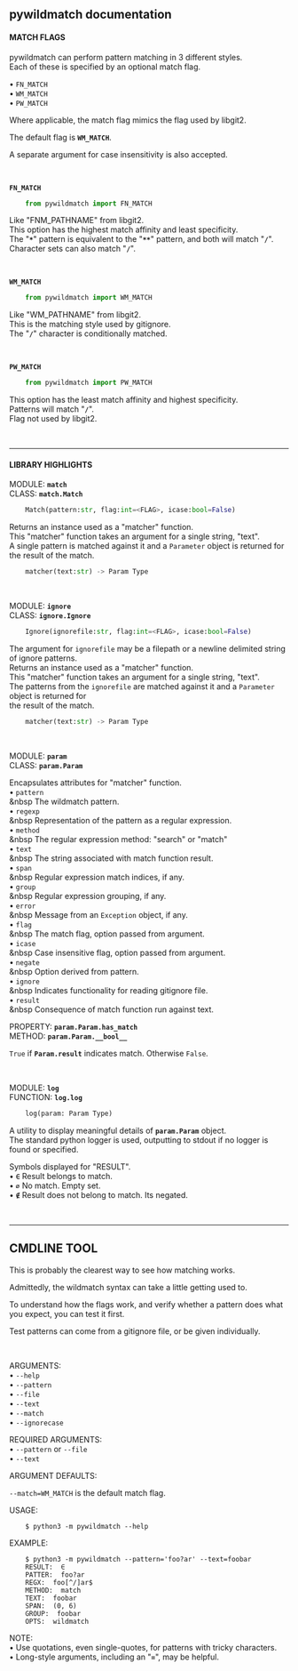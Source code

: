 pywildmatch documentation
-------------------------

#### MATCH FLAGS

pywildmatch can perform pattern matching in 3 different styles.<br>
Each of these is specified by an optional match flag.<br>

• `FN_MATCH`<br>
• `WM_MATCH`<br>
• `PW_MATCH`<br>

Where applicable, the match flag mimics the flag used by libgit2.<br>

The default flag is **`WM_MATCH`**.<br>

A separate argument for case insensitivity is also accepted.<br>

<br>

**`FN_MATCH`**<br>

```python
    from pywildmatch import FN_MATCH
```

Like "FNM_PATHNAME" from libgit2.<br>
This option has the highest match affinity and least specificity.<br>
The "**`*`**" pattern is equivalent to the "**`**`**" pattern, and both will match "**`/`**".<br>
Character sets can also match "**`/`**".<br>

<br>

**`WM_MATCH`**<br>

```python
    from pywildmatch import WM_MATCH
```

Like "WM_PATHNAME" from libgit2.<br>
This is the matching style used by gitignore.<br>
The "**`/`**" character is conditionally matched.<br>

<br>

**`PW_MATCH`**<br>

```python
    from pywildmatch import PW_MATCH
```

This option has the least match affinity and highest specificity.<br>
Patterns will match "**`/`**".<br>
Flag not used by libgit2.<br>

<br>

---

#### LIBRARY HIGHLIGHTS

MODULE: **`match`**<br>
CLASS: **`match.Match`**<br>

```python
    Match(pattern:str, flag:int=<FLAG>, icase:bool=False)
```

Returns an instance used as a "matcher" function.<br>
This "matcher" function takes an argument for a single string, "text".<br>
A single pattern is matched against it and a `Parameter` object is returned for the result of the match.<br>

```python
    matcher(text:str) -> Param Type
```

<br>

MODULE: **`ignore`**<br>
CLASS: **`ignore.Ignore`**<br>

```python
    Ignore(ignorefile:str, flag:int=<FLAG>, icase:bool=False)
```

The argument for `ignorefile` may be a filepath or a newline delimited string of ignore patterns.<br>
Returns an instance used as a "matcher" function.<br>
This "matcher" function takes an argument for a single string, "text".<br>
The patterns from the `ignorefile` are matched against it and a `Parameter` object is returned for<br>
the result of the match.<br>

```python
    matcher(text:str) -> Param Type
```

<br>

MODULE: **`param`**<br>
CLASS: **`param.Param`**<br>

Encapsulates attributes for "matcher" function.<br>
• `pattern`<br>
&nbsp The wildmatch pattern.<br>
• `regexp`<br>
&nbsp Representation of the pattern as a regular expression.<br>
• `method`<br>
&nbsp The regular expression method: "search" or "match"<br>
• `text`<br>
&nbsp The string associated with match function result.<br>
• `span`<br>
&nbsp Regular expression match indices, if any.<br>
• `group`<br>
&nbsp Regular expression grouping, if any.<br>
• `error`<br>
&nbsp Message from an `Exception` object, if any.<br>
• `flag`<br>
&nbsp The match flag, option passed from argument.<br>
• `icase`<br>
&nbsp Case insensitive flag, option passed from argument.<br>
• `negate`<br>
&nbsp Option derived from pattern.<br>
• `ignore`<br>
&nbsp Indicates functionality for reading gitignore file.<br>
• `result`<br>
&nbsp Consequence of match function run against text.<br>

PROPERTY: **`param.Param.has_match`**<br>
METHOD: **`param.Param.__bool__`**<br>

`True` if **`Param.result`** indicates match. Otherwise `False`.<br>

<br>

MODULE: **`log`**<br>
FUNCTION: **`log.log`**<br>

```python
    log(param: Param Type)
```

A utility to display meaningful details of **`param.Param`** object.<br>
The standard python logger is used, outputting to stdout if no logger is found or specified.<br>

Symbols displayed for "RESULT".<br>
• **`∈`** Result belongs to match.<br>
• **`∅`** No match. Empty set.<br>
• **`∉`** Result does not belong to match. Its negated.<br>

<br>

---

CMDLINE TOOL
------------

This is probably the clearest way to see how matching works.<br>

Admittedly, the wildmatch syntax can take a little getting used to.<br>

To understand how the flags work, and verify whether a pattern does what you expect, you can test it first.<br>

Test patterns can come from a gitignore file, or be given individually.<br>

<br>

ARGUMENTS:<br>
• `--help`<br>
• `--pattern`<br>
• `--file`<br>
• `--text`<br>
• `--match`<br>
• `--ignorecase`<br>

REQUIRED ARGUMENTS:<br>
• `--pattern` or `--file`<br>
• `--text`<br>

ARGUMENT DEFAULTS:<br>

`--match=WM_MATCH` is the default match flag.<br>

USAGE:<br>

```
    $ python3 -m pywildmatch --help
```

EXAMPLE:<br>

```
    $ python3 -m pywildmatch --pattern='foo?ar' --text=foobar
    RESULT:  ∈
    PATTER:  foo?ar
    REGX:  foo[^/]ar$
    METHOD:  match
    TEXT:  foobar
    SPAN:  (0, 6)
    GROUP:  foobar
    OPTS:  wildmatch
```

NOTE:<br>
• Use quotations, even single-quotes, for patterns with tricky characters.<br>
• Long-style arguments, including an "**`=`**", may be helpful.<br>


